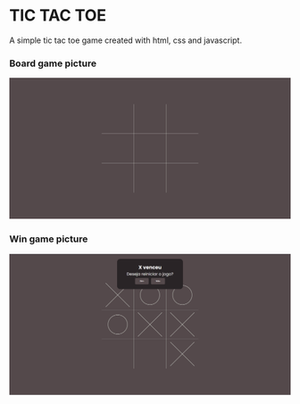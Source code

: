 # TIC TAC TOE

A simple tic tac toe game created with html, css and javascript.


### **Board game picture**

![boardGameImage](./assets/boardImage.png)  


### **Win game picture**

![boardGameImage](./assets/winImage.png)  

